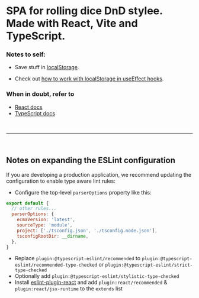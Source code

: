 # SPA for rolling dice DnD stylee. Made with React, Vite and TypeScript. 

### Notes to self: 
- Save stuff in [localStorage](https://developer.mozilla.org/en-US/docs/Web/API/Web_Storage_API/Using_the_Web_Storage_API).

- Check out [how to work with localStorage in useEffect hooks](https://egghead.io/lessons/react-manage-side-effects-in-a-react-component-with-the-useeffect-hook).

### When in doubt, refer to
- [React docs](https://react.dev/)
- [TypeScript docs](https://www.typescriptlang.org/docs/)

<br>
<hr>
<br>



## Notes on expanding the ESLint configuration

If you are developing a production application, we recommend updating the configuration to enable type aware lint rules:

- Configure the top-level `parserOptions` property like this:

```js
export default {
  // other rules...
  parserOptions: {
    ecmaVersion: 'latest',
    sourceType: 'module',
    project: ['./tsconfig.json', './tsconfig.node.json'],
    tsconfigRootDir: __dirname,
  },
}
```

- Replace `plugin:@typescript-eslint/recommended` to `plugin:@typescript-eslint/recommended-type-checked` or `plugin:@typescript-eslint/strict-type-checked`
- Optionally add `plugin:@typescript-eslint/stylistic-type-checked`
- Install [eslint-plugin-react](https://github.com/jsx-eslint/eslint-plugin-react) and add `plugin:react/recommended` & `plugin:react/jsx-runtime` to the `extends` list
